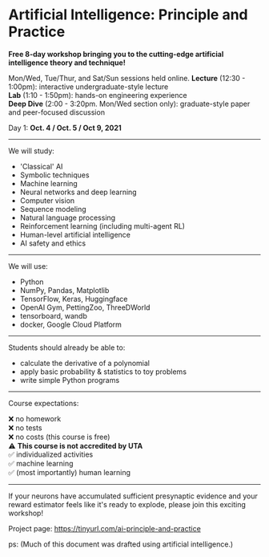 ﻿# Artificial Intelligence: Principle and Practice

**Free 8-day workshop bringing you to the cutting-edge artificial intelligence theory and technique!**

Mon/Wed, Tue/Thur, and Sat/Sun sessions held online.
**Lecture** (12:30 - 1:00pm): interactive undergraduate-style lecture</br> 
**Lab** (1:10 - 1:50pm): hands-on engineering experience</br>
**Deep Dive** (2:00 - 3:20pm. Mon/Wed section only): graduate-style paper and peer-focused discussion</br>

Day 1: **Oct. 4 / Oct. 5 / Oct 9, 2021**

---

We will study:

 - 'Classical' AI </br>
 - Symbolic techniques </br>
 - Machine learning </br>
 - Neural networks and deep learning </br>
 - Computer vision </br>
 - Sequence modeling </br>
 - Natural language processing </br>
 - Reinforcement learning (including multi-agent RL) </br>
 - Human-level artificial intelligence </br>
 - AI safety and ethics </br>

---

We will use:

 - Python </br>
 - NumPy, Pandas, Matplotlib </br>
 - TensorFlow, Keras, Huggingface </br>
 - OpenAI Gym, PettingZoo, ThreeDWorld </br>
 - tensorboard, wandb </br>
 - docker, Google Cloud Platform </br>

---

Students should already be able to:

 - calculate the derivative of a polynomial </br>
 - apply basic probability & statistics to toy problems </br>
 - write simple Python programs </br>

---

Course expectations:

 ❌ no homework </br>
 ❌ no tests </br>
 ❌ no costs (this course is free) </br>
 ⚠️ **This course is not accredited by UTA**</br>
 ✅ individualized activities </br>
 ✅ machine learning </br>
 ✅ (most importantly) human learning </br>

---

If your neurons have accumulated sufficient presynaptic evidence and your reward estimator feels like it's ready to explode, please join this exciting workshop!

Project page: https://tinyurl.com/ai-principle-and-practice

ps: (Much of this document was drafted using artificial intelligence.)
